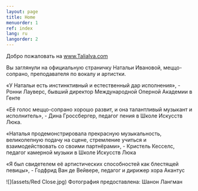```yaml
---
layout: page
title: Home
menuorder: 1
ref: index
lang: ru
langorder: 2
---
```


Добро пожаловать на www.TaliaIva.com

Вы заглянули на официальную страничку Натальи Ивановой, меццо-сопрано, преподавателя по вокалу и артистки.

«У Натальи есть инстинктивный и естественный дар исполнения», - Ронни Лауверс, бывший директор Международной Oперной Aкадемии в Генте

«Её голос меццо-сопрано хорошо развит, и она талантливый музыкант и исполнитель», - Дина Гроссбергер, педагог пения в Школе Искусств Люка.

«Наталья продемонстрировала прекрасную музыкальность, великолепную подачу на сцене, стремление учиться и взаимодействовать со своими партнёрaми», - Кристель Кесселс, педагог камерной музыки в Школе Искусств Люка

«Я был свидетелем её артистических способностей как блестящей певицы», - Годфрид Ван де Вейвере, педагог и дирижер хора Акантус


![](assets/Red Close.jpg)
Фотография предоставленa: Шанон Лангман
